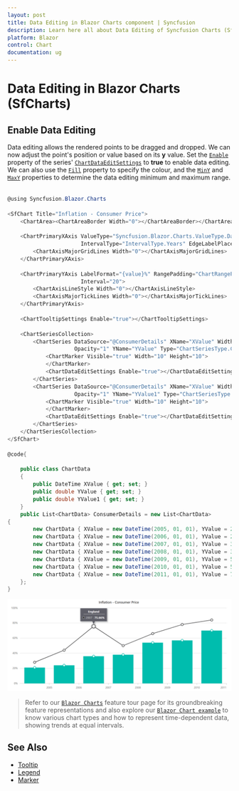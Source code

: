 ```yaml
---
layout: post
title: Data Editing in Blazor Charts component | Syncfusion
description: Learn here all about Data Editing of Syncfusion Charts (SfCharts) component and more.
platform: Blazor
control: Chart
documentation: ug
---
```


# Data Editing in Blazor Charts (SfCharts)

## Enable Data Editing

Data editing allows the rendered points to be dragged and dropped. We can now adjust the point's position or value based on its **y** value. Set the [`Enable`](https://help.syncfusion.com/cr/blazor/Syncfusion.Blazor.Charts.ChartDataEditSettings.html#Syncfusion_Blazor_Charts_ChartDataEditSettings_Enable) property of the series' [`ChartDataEditSettings`](https://help.syncfusion.com/cr/blazor/Syncfusion.Blazor.Charts.ChartSeries.html#Syncfusion_Blazor_Charts_ChartSeries_ChartDataEditSettings) to **true** to enable data editing. We can also use the [`Fill`](https://help.syncfusion.com/cr/blazor/Syncfusion.Blazor.Charts.ChartDataEditSettings.html#Syncfusion_Blazor_Charts_ChartDataEditSettings_Fill) property to specify the colour, and the [`MinY`](https://help.syncfusion.com/cr/blazor/Syncfusion.Blazor.Charts.ChartDataEditSettings.html#Syncfusion_Blazor_Charts_ChartDataEditSettings_MinY) and [`MaxY`](https://help.syncfusion.com/cr/blazor/Syncfusion.Blazor.Charts.ChartDataEditSettings.html#Syncfusion_Blazor_Charts_ChartDataEditSettings_MaxY) properties to determine the data editing minimum and maximum range.

```csharp

@using Syncfusion.Blazor.Charts

<SfChart Title="Inflation - Consumer Price">
    <ChartArea><ChartAreaBorder Width="0"></ChartAreaBorder></ChartArea>

    <ChartPrimaryXAxis ValueType="Syncfusion.Blazor.Charts.ValueType.DateTime" LabelFormat="y"
                       IntervalType="IntervalType.Years" EdgeLabelPlacement="EdgeLabelPlacement.Shift">
        <ChartAxisMajorGridLines Width="0"></ChartAxisMajorGridLines>
    </ChartPrimaryXAxis>

    <ChartPrimaryYAxis LabelFormat="{value}%" RangePadding="ChartRangePadding.None" Minimum="0" Maximum="100"
                       Interval="20">
        <ChartAxisLineStyle Width="0"></ChartAxisLineStyle>
        <ChartAxisMajorTickLines Width="0"></ChartAxisMajorTickLines>
    </ChartPrimaryYAxis>

    <ChartTooltipSettings Enable="true"></ChartTooltipSettings>

    <ChartSeriesCollection>
        <ChartSeries DataSource="@ConsumerDetails" XName="XValue" Width="2"
                     Opacity="1" YName="YValue" Type="ChartSeriesType.Column">
            <ChartMarker Visible="true" Width="10" Height="10">
            </ChartMarker>
            <ChartDataEditSettings Enable="true"></ChartDataEditSettings>
        </ChartSeries>
        <ChartSeries DataSource="@ConsumerDetails" XName="XValue" Width="2"
                     Opacity="1" YName="YValue1" Type="ChartSeriesType.Line">
            <ChartMarker Visible="true" Width="10" Height="10">
            </ChartMarker>
            <ChartDataEditSettings Enable="true"></ChartDataEditSettings>
        </ChartSeries>
    </ChartSeriesCollection>
</SfChart>

@code{

    public class ChartData
    {
        public DateTime XValue { get; set; }
        public double YValue { get; set; }
        public double YValue1 { get; set; }
    }
    public List<ChartData> ConsumerDetails = new List<ChartData>
{
        new ChartData { XValue = new DateTime(2005, 01, 01), YValue = 21, YValue1 = 28 },
        new ChartData { XValue = new DateTime(2006, 01, 01), YValue = 24, YValue1 = 44 },
        new ChartData { XValue = new DateTime(2007, 01, 01), YValue = 36, YValue1 = 48 },
        new ChartData { XValue = new DateTime(2008, 01, 01), YValue = 38, YValue1 = 50 },
        new ChartData { XValue = new DateTime(2009, 01, 01), YValue = 54, YValue1 = 66 },
        new ChartData { XValue = new DateTime(2010, 01, 01), YValue = 57, YValue1 = 78 },
        new ChartData { XValue = new DateTime(2011, 01, 01), YValue = 70, YValue1 = 84 },
    };
}

```

![ Enable Data Editing](images/data-editing/data-editing-razor.png)

> Refer to our [`Blazor Charts`](https://www.syncfusion.com/blazor-components/blazor-charts) feature tour page for its groundbreaking feature representations and also explore our [`Blazor Chart example`](https://blazor.syncfusion.com/demos/chart/line?theme=bootstrap4) to know various chart types and how to represent time-dependent data, showing trends at equal intervals.

## See Also

* [Tooltip](./tool-tip)
* [Legend](./legend)
* [Marker](./data-markers)